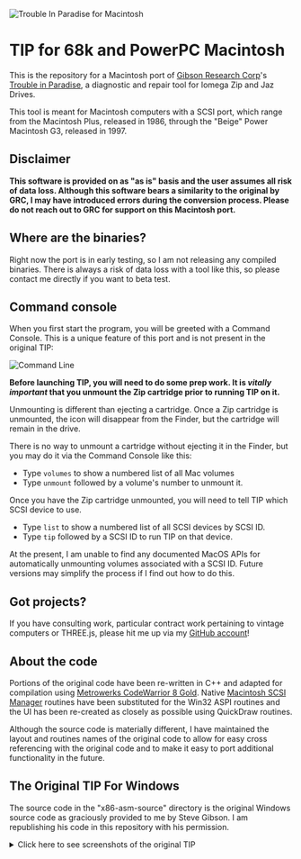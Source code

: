 ![Trouble In Paradise for Macintosh][mac-screenshot1]

TIP for 68k and PowerPC Macintosh
=================================

This is the repository for a Macintosh port of [Gibson Research Corp]'s
[Trouble in Paradise], a diagnostic and repair tool for Iomega Zip and
Jaz Drives.

This tool is meant for Macintosh computers with a SCSI port, which
range from the Macintosh Plus, released in 1986, through the "Beige"
Power Macintosh G3, released in 1997.

Disclaimer
----------

**This software is provided on as "as is" basis and the user assumes
all risk of data loss. Although this software bears a similarity to
the original by GRC, I may have introduced errors during the conversion
process. Please do not reach out to GRC for support on this Macintosh
port.**

Where are the binaries?
-----------------------

Right now the port is in early testing, so I am not releasing any
compiled binaries. There is always a risk of data loss with a tool like
this, so please contact me directly if you want to beta test.

Command console
---------------

When you first start the program, you will be greeted with a Command
Console. This is a unique feature of this port and is not present in
the original TIP:

![Command Line][mac-screenshot2]

**Before launching TIP, you will need to do some prep work. It is *vitally
important* that you unmount the Zip cartridge prior to running TIP on it.**

Unmounting is different than ejecting a cartridge. Once a Zip cartridge is
unmounted, the icon will disappear from the Finder, but the cartridge will
remain in the drive.

There is no way to unmount a cartridge without ejecting it in the Finder,
but you may do it via the Command Console like this:

* Type `volumes` to show a numbered list of all Mac volumes
* Type `unmount` followed by a volume's number to unmount it.

Once you have the Zip cartridge unmounted, you will need to tell TIP which
SCSI device to use.

* Type `list` to show a numbered list of all SCSI devices by SCSI ID.
* Type `tip` followed by a SCSI ID to run TIP on that device.

At the present, I am unable to find any documented MacOS APIs for
automatically unmounting volumes associated with a SCSI ID. Future versions
may simplify the process if I find out how to do this.

Got projects?
-------------

If you have consulting work, particular contract work pertaining
to vintage computers or THREE.js, please hit me up via my [GitHub account]!

About the code
--------------

Portions of the original code have been re-written in C++ and adapted
for compilation using [Metrowerks CodeWarrior 8 Gold]. Native
[Macintosh SCSI Manager] routines have been substituted for the Win32
ASPI routines and the UI has been re-created as closely as possible
using QuickDraw routines.

Although the source code is materially different, I have maintained the
layout and routines names of the original code to allow for easy cross
referencing with the original code and to make it easy to port additional
functionality in the future.

The Original TIP For Windows
----------------------------

The source code in the "x86-asm-source" directory is the original Windows
source code as graciously provided to me by Steve Gibson. I am republishing
his code in this repository with his permission.

<details>
<summary>Click here to see screenshots of the original TIP</summary></br>

![Trouble In Paradise About Box][win-screenshot1]
![Trouble In Paradise Testing][win-screenshot2]

</details>

[GitHub account]: https://github.com/marciot
[mac-screenshot1]: https://github.com/marciot/mac-tip/raw/main/images/mac-tip1.png "TIP"
[mac-screenshot2]: https://github.com/marciot/mac-tip/raw/main/images/mac-cmd.png "Command Line"
[win-screenshot1]: https://github.com/marciot/mac-tip/raw/main/images/win-tip1.gif "TIP"
[win-screenshot2]: https://github.com/marciot/mac-tip/raw/main/images/win-tip2.gif "TIP"
[Gibson Research Corp]: https://www.grc.com
[Trouble in Paradise]: https://www.grc.com/tip/clickdeath.htm
[Metrowerks CodeWarrior 8 Gold]: https://www.macintoshrepository.org/11910-codewarrior-8-gold
[Macintosh SCSI Manager]: https://developer.apple.com/legacy/library/documentation/mac/pdf/Devices/Scsi_Manager.pdf